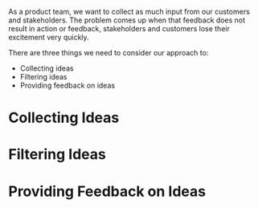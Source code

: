As a product team, we want to collect as much input from our customers and stakeholders. The problem comes up when that feedback does not result in action or feedback, stakeholders and customers lose their excitement very quickly. 

There are three things we need to consider our approach to:
- Collecting ideas
- Filtering ideas
- Providing feedback on ideas

# Collecting Ideas


# Filtering Ideas

# Providing Feedback on Ideas
